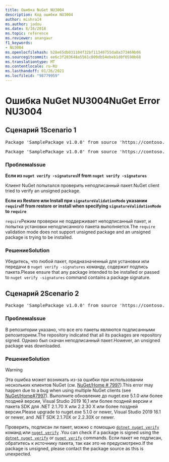 ```yaml
---
title: Ошибка NuGet NU3004
description: Код ошибки NU3004
author: mishra14
ms.author: jodou
ms.date: 8/16/2018
ms.topic: reference
ms.reviewer: anangaur
f1_keywords:
- NU3004
ms.openlocfilehash: b28e65db031104f32bf11340755da8a373469b06
ms.sourcegitcommit: ee6c3f203648a5561c809db54ebeb1d0f0598b68
ms.translationtype: MT
ms.contentlocale: ru-RU
ms.lasthandoff: 01/26/2021
ms.locfileid: "98779959"
---
```

# <a name="nuget-error-nu3004"></a><span data-ttu-id="8fbcd-103">Ошибка NuGet NU3004</span><span class="sxs-lookup"><span data-stu-id="8fbcd-103">NuGet Error NU3004</span></span>

## <a name="scenario-1"></a><span data-ttu-id="8fbcd-104">Сценарий 1</span><span class="sxs-lookup"><span data-stu-id="8fbcd-104">Scenario 1</span></span>

<pre>Package 'SamplePackage v1.0.0' from source 'https://contoso.com/index.json': The package is not signed.</pre>
<pre>Package 'SamplePackage v1.0.0' from source 'https://contoso.com/index.json': signatureValidationMode is set to require, so packages are allowed only if signed by trusted signers; however, this package is unsigned.</pre>

### <a name="issue"></a><span data-ttu-id="8fbcd-105">Проблема</span><span class="sxs-lookup"><span data-stu-id="8fbcd-105">Issue</span></span>

<span data-ttu-id="8fbcd-106">**Если из `nuget verify -signatures`**</span><span class="sxs-lookup"><span data-stu-id="8fbcd-106">**If from `nuget verify -signatures`**</span></span>

<span data-ttu-id="8fbcd-107">Клиент NuGet попытался проверить неподписанный пакет.</span><span class="sxs-lookup"><span data-stu-id="8fbcd-107">NuGet client tried to verify an unsigned package.</span></span>

<span data-ttu-id="8fbcd-108">**Если из Restore или Install при `signatureValidationMode` указании `require`**</span><span class="sxs-lookup"><span data-stu-id="8fbcd-108">**If from restore or install when specifying `signatureValidationMode` to `require`**</span></span>

<span data-ttu-id="8fbcd-109">`require`Режим проверки не поддерживает неподписанный пакет, и попытка установки неподписанного пакета выполняется.</span><span class="sxs-lookup"><span data-stu-id="8fbcd-109">The `require` validation mode does not support unsigned package and an unsigned package is trying to be installed.</span></span>

### <a name="solution"></a><span data-ttu-id="8fbcd-110">Решение</span><span class="sxs-lookup"><span data-stu-id="8fbcd-110">Solution</span></span>

<span data-ttu-id="8fbcd-111">Убедитесь, что любой пакет, предназначенный для установки или передачи в `nuget verify -signatures` команду, содержит подпись пакета.</span><span class="sxs-lookup"><span data-stu-id="8fbcd-111">Please ensure that any package intended to be installed or passed to `nuget verify -signatures` command contains a package signature.</span></span>

## <a name="scenario-2"></a><span data-ttu-id="8fbcd-112">Сценарий 2</span><span class="sxs-lookup"><span data-stu-id="8fbcd-112">Scenario 2</span></span>

<pre>Package 'SamplePackage v1.0.0' from source 'https://contoso.com/index.json': This repository indicated that all its packages are repository signed; however, this package is unsigned.</pre>

### <a name="issue"></a><span data-ttu-id="8fbcd-113">Проблема</span><span class="sxs-lookup"><span data-stu-id="8fbcd-113">Issue</span></span>

<span data-ttu-id="8fbcd-114">В репозитории указано, что все его пакеты являются подписанными репозиторием.</span><span class="sxs-lookup"><span data-stu-id="8fbcd-114">The repository indicated that all its packages are repository signed.</span></span> <span data-ttu-id="8fbcd-115">Однако был скачан неподписанный пакет.</span><span class="sxs-lookup"><span data-stu-id="8fbcd-115">However, an unsigned package was downloaded.</span></span>

### <a name="solution"></a><span data-ttu-id="8fbcd-116">Решение</span><span class="sxs-lookup"><span data-stu-id="8fbcd-116">Solution</span></span>

> [!Warning]
> <span data-ttu-id="8fbcd-117">Эта ошибка может возникать из-за ошибки при использовании нескольких клиентов NuGet (см. [NuGet/Home # 7997](https://github.com/NuGet/Home/issues/7997)).</span><span class="sxs-lookup"><span data-stu-id="8fbcd-117">This error may happen due to a bug when using multiple NuGet clients (see [NuGet/Home#7997](https://github.com/NuGet/Home/issues/7997)).</span></span> <span data-ttu-id="8fbcd-118">Выполните обновление до nuget.exe 5.1.0 или более поздней версии, Visual Studio 2019 16,1 или более поздней версии и пакета SDK для .NET 2.1.70 X или 2.2.30 X или более поздней версии.</span><span class="sxs-lookup"><span data-stu-id="8fbcd-118">Please upgrade to nuget.exe 5.1.0 or newer, Visual Studio 2019 16.1 or newer, and .NET SDK 2.1.70X or 2.2.30X or newer.</span></span>

<span data-ttu-id="8fbcd-119">Проверить, подписан ли пакет, можно с помощью [`dotnet nuget verify`](/dotnet/core/tools/dotnet-nuget-verify.md) команд или [`nuget verify`](../cli-reference/cli-ref-verify.md) .</span><span class="sxs-lookup"><span data-stu-id="8fbcd-119">You can check if a package is signed using the [`dotnet nuget verify`](/dotnet/core/tools/dotnet-nuget-verify.md) or [`nuget verify`](../cli-reference/cli-ref-verify.md) commands.</span></span> <span data-ttu-id="8fbcd-120">Если пакет не подписан, обратитесь к источнику пакета, так как это не предусмотрено.</span><span class="sxs-lookup"><span data-stu-id="8fbcd-120">If the package is unsigned, please contact the package source as this is unexpected.</span></span>
